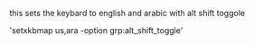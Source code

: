 this sets the keybard to english and arabic with alt shift toggole

'setxkbmap us,ara -option grp:alt_shift_toggle'

